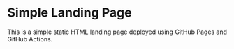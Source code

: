 # Simple Landing Page

This is a simple static HTML landing page deployed using GitHub Pages and GitHub Actions.
